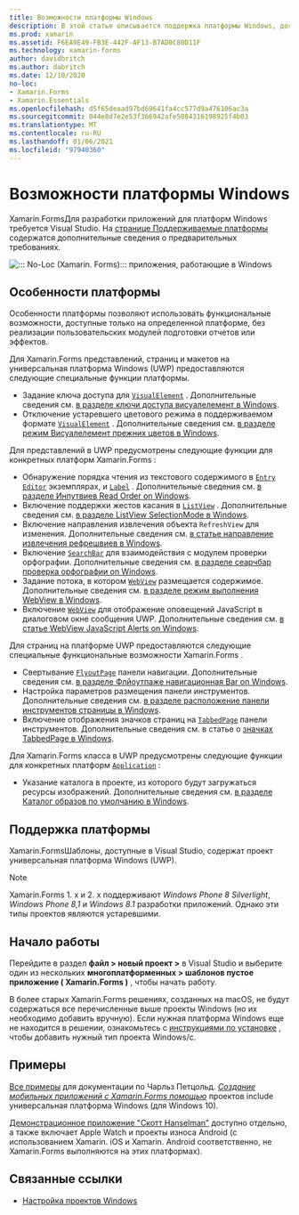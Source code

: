 ```yaml
---
title: Возможности платформы Windows
description: В этой статье описывается поддержка платформы Windows, доступная в Xamarin.Forms .
ms.prod: xamarin
ms.assetid: F6EA9E49-FB3E-442F-AF13-B7AD0C80D11F
ms.technology: xamarin-forms
author: davidbritch
ms.author: dabritch
ms.date: 12/10/2020
no-loc:
- Xamarin.Forms
- Xamarin.Essentials
ms.openlocfilehash: d5f65deaad97bd69641fa4cc577d9a476106ac3a
ms.sourcegitcommit: 044e8d7e2e53f366942afe5084316198925f4b03
ms.translationtype: MT
ms.contentlocale: ru-RU
ms.lasthandoff: 01/06/2021
ms.locfileid: "97940360"
---
```

# <a name="windows-platform-features"></a>Возможности платформы Windows

Xamarin.FormsДля разработки приложений для платформ Windows требуется Visual Studio. На [странице Поддерживаемые платформы](~/get-started/supported-platforms.md) содержатся дополнительные сведения о предварительных требованиях.

![::: No-Loc (Xamarin. Forms)::: приложения, работающие в Windows](images/allhanselman.png)

## <a name="platform-specifics"></a>Особенности платформы

Особенности платформы позволяют использовать функциональные возможности, доступные только на определенной платформе, без реализации пользовательских модулей подготовки отчетов или эффектов.

Для Xamarin.Forms представлений, страниц и макетов на универсальная платформа Windows (UWP) предоставляются следующие специальные функции платформы.

- Задание ключа доступа для [`VisualElement`](xref:Xamarin.Forms.VisualElement) . Дополнительные сведения см. [в разделе ключи доступа висуалелемент в Windows](visualelement-access-keys.md).
- Отключение устаревшего цветового режима в поддерживаемом формате [`VisualElement`](xref:Xamarin.Forms.VisualElement) . Дополнительные сведения см. [в разделе режим Висуалелемент прежних цветов в Windows](legacy-color-mode.md).

Для представлений в UWP предусмотрены следующие функции для конкретных платформ Xamarin.Forms :

- Обнаружение порядка чтения из текстового содержимого в [`Entry`](xref:Xamarin.Forms.Entry) [`Editor`](xref:Xamarin.Forms.Editor) экземплярах, и [`Label`](xref:Xamarin.Forms.Label) . Дополнительные сведения см. [в разделе Инпутвиев Read Order on Windows](inputview-reading-order.md).
- Включение поддержки жестов касания в [`ListView`](xref:Xamarin.Forms.ListView) . Дополнительные сведения см. [в разделе ListView SelectionMode в Windows](listview-selectionmode.md).
- Включение направления извлечения объекта `RefreshView` для изменения. Дополнительные сведения см. [в статье направление извлечения рефрешвиев в Windows](refreshview-pulldirection.md).
- Включение [`SearchBar`](xref:Xamarin.Forms.SearchBar) для взаимодействия с модулем проверки орфографии. Дополнительные сведения см. [в разделе сеарчбар проверка орфографии on Windows](searchbar-spell-check.md).
- Задание потока, в котором [`WebView`](xref:Xamarin.Forms.WebView) размещается содержимое. Дополнительные сведения см. [в разделе режим выполнения WebView в Windows](webview-executionmode.md).
- Включение [`WebView`](xref:Xamarin.Forms.WebView) для отображение оповещений JavaScript в диалоговом окне сообщения UWP. Дополнительные сведения см. [в статье WebView JavaScript Alerts on Windows](webview-javascript-alert.md).

Для страниц на платформе UWP предоставляются следующие специальные функциональные возможности Xamarin.Forms .

- Свертывание [`FlyoutPage`](xref:Xamarin.Forms.FlyoutPage) панели навигации. Дополнительные сведения см. [в разделе Флйоутпаже навигационная Bar on Windows](flyoutpage-navigation-bar.md).
- Настройка параметров размещения панели инструментов. Дополнительные сведения см. [в разделе расположение панели инструментов страницы в Windows](page-toolbar-placement.md).
- Включение отображения значков страниц на [`TabbedPage`](xref:Xamarin.Forms.TabbedPage) панели инструментов. Дополнительные сведения см. в статье о [значках TabbedPage в Windows](tabbedpage-icons.md).

Для Xamarin.Forms класса в UWP предусмотрены следующие функции для конкретных платформ [`Application`](xref:Xamarin.Forms.Application) :

- Указание каталога в проекте, из которого будут загружаться ресурсы изображений. Дополнительные сведения см. [в разделе Каталог образов по умолчанию в Windows](default-image-directory.md).

## <a name="platform-support"></a>Поддержка платформы

Xamarin.FormsШаблоны, доступные в Visual Studio, содержат проект универсальная платформа Windows (UWP).

> [!NOTE]
> Xamarin.Forms 1. x и 2. x поддерживают _Windows Phone 8 Silverlight_, _Windows Phone 8,1_ и _Windows 8.1_ разработки приложений. Однако эти типы проектов являются устаревшими.

## <a name="getting-started"></a>Начало работы

Перейдите в раздел **файл > новый проект >** в Visual Studio и выберите один из нескольких **многоплатформенных > шаблонов пустое приложение ( Xamarin.Forms )** , чтобы начать работу.

В более старых Xamarin.Forms решениях, созданных на macOS, не будут содержаться все перечисленные выше проекты Windows (но их необходимо добавить вручную). Если нужная платформа Windows еще не находится в решении, ознакомьтесь с [инструкциями по установке](installation/index.md) , чтобы добавить нужный тип проекта Windows/с.

## <a name="samples"></a>Примеры

[Все примеры](https://github.com/xamarin/xamarin-forms-book-preview-2) для документации по Чарльз Петцольд. [*Создание мобильных приложений с Xamarin.Forms помощью*](~/xamarin-forms/creating-mobile-apps-xamarin-forms/index.md) проектов include универсальная платформа Windows (для Windows 10).

[Демонстрационное приложение "Скотт Hanselman"](https://github.com/jamesmontemagno/Hanselman.Forms) доступно отдельно, а также включает Apple Watch и проекты износа Android (с использованием Xamarin. iOS и Xamarin. Android соответственно, не Xamarin.Forms выполняются на этих платформах).

## <a name="related-links"></a>Связанные ссылки

- [Настройка проектов Windows](~/xamarin-forms/platform/windows/installation/index.md)
